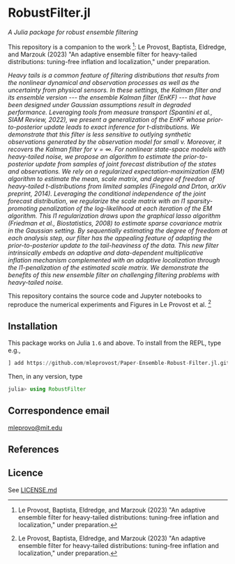 # RobustFilter.jl

*A Julia package for robust ensemble filtering*



This repository is a companion to the work [^1]: Le Provost, Baptista, Eldredge, and Marzouk (2023) "An adaptive ensemble filter for heavy-tailed distributions: tuning-free inflation and localization," under preparation.


*Heavy tails is a common feature of filtering distributions that results from the nonlinear dynamical and observation processes as well as the uncertainty from physical sensors. In these settings, the Kalman filter and its ensemble version --- the ensemble Kalman filter (EnKF) --- that have been designed under Gaussian assumptions result in  degraded performance. Leveraging tools from measure transport (Spantini et al., SIAM Review, 2022), we present a generalization of the EnKF whose prior-to-posterior update leads to exact inference for t-distributions. We demonstrate that this filter is less sensitive to outlying synthetic observations generated by the observation model for small $\nu$. Moreover, it recovers the Kalman filter for $\nu = \infty$. For nonlinear state-space models with heavy-tailed noise, we propose an algorithm to estimate the prior-to-posterior update from samples of joint forecast distribution of the states and observations. We rely on a regularized expectation-maximization (EM) algorithm to estimate the mean, scale matrix, and degree of freedom of heavy-tailed t-distributions from limited samples (Finegold and Drton, arXiv preprint, 2014). Leveraging the conditional independence of the joint forecast distribution, we regularize the scale matrix with an $l1$ sparsity-promoting penalization of the log-likelihood at each iteration of the EM algorithm. This $l1$ regularization draws upon the graphical lasso algorithm (Friedman et al., Biostatistics,  2008) to estimate sparse covariance matrix in the Gaussian setting. By sequentially estimating the degree of freedom at each analysis step, our filter has the appealing feature of  adapting the prior-to-posterior update to the tail-heaviness of the data. This new filter intrinsically embeds an adaptive and data-dependent multiplicative inflation mechanism complemented with an adaptive localization through the $l1$-penalization of the estimated scale matrix. We demonstrate the benefits of this new ensemble filter on challenging filtering problems with heavy-tailed noise.*


This repository contains the source code and Jupyter notebooks to reproduce the numerical experiments and Figures in Le Provost et al. [^1]


## Installation

This package works on Julia `1.6` and above. To install from the REPL, type
e.g.,
```julia
] add https://github.com/mleprovost/Paper-Ensemble-Robust-Filter.jl.git
```

Then, in any version, type
```julia
julia> using RobustFilter
```

## Correspondence email
[mleprovo@mit.edu](mailto:mleprovo@mit.edu)

## References

[^1]: Le Provost, Baptista, Eldredge, and Marzouk (2023) "An adaptive ensemble filter for heavy-tailed distributions: tuning-free inflation and localization," under preparation.

## Licence

See [LICENSE.md](https://github.com/mleprovost/Paper-Ensemble-Robust-Filter.jl/raw/main/LICENSE.md)

